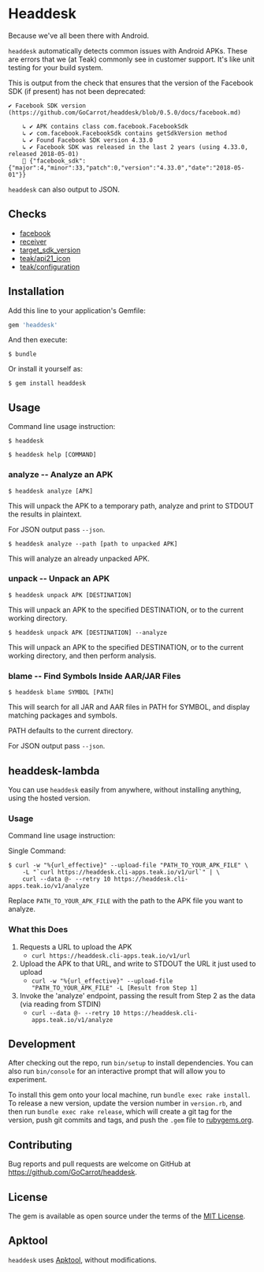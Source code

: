 # Headdesk

Because we've all been there with Android.

`headdesk` automatically detects common issues with Android APKs. These are errors that we (at Teak) commonly see in customer support. It's like unit testing for your build system.

This is output from the check that ensures that the version of the Facebook SDK (if present) has not been deprecated:

    ✔ Facebook SDK version (https://github.com/GoCarrot/headdesk/blob/0.5.0/docs/facebook.md)

        ↳ ✔ APK contains class com.facebook.FacebookSdk
        ↳ ✔ com.facebook.FacebookSdk contains getSdkVersion method
        ↳ ✔ Found Facebook SDK version 4.33.0
        ↳ ✔ Facebook SDK was released in the last 2 years (using 4.33.0, released 2018-05-01)
        💾 {"facebook_sdk":{"major":4,"minor":33,"patch":0,"version":"4.33.0","date":"2018-05-01"}}

`headdesk` can also output to JSON.

## Checks
* [facebook](docs/facebook.md)
* [receiver](docs/receiver.md)
* [target_sdk_version](docs/target_sdk_version.md)
* [teak/api21_icon](docs/teak/api21_icon.md)
* [teak/configuration](docs/teak/configuration.md)

## Installation

Add this line to your application's Gemfile:

```ruby
gem 'headdesk'
```

And then execute:

    $ bundle

Or install it yourself as:

    $ gem install headdesk

## Usage

Command line usage instruction:

    $ headdesk

    $ headdesk help [COMMAND]

### analyze -- Analyze an APK

    $ headdesk analyze [APK]

This will unpack the APK to a temporary path, analyze and print to STDOUT the results in plaintext.

For JSON output pass `--json`.

    $ headdesk analyze --path [path to unpacked APK]

This will analyze an already unpacked APK.

### unpack -- Unpack an APK

    $ headdesk unpack APK [DESTINATION]

This will unpack an APK to the specified DESTINATION, or to the current working directory.

    $ headdesk unpack APK [DESTINATION] --analyze

This will unpack an APK to the specified DESTINATION, or to the current working directory, and then perform analysis.

### blame -- Find Symbols Inside AAR/JAR Files

    $ headdesk blame SYMBOL [PATH]

This will search for all JAR and AAR files in PATH for SYMBOL, and display matching packages and symbols.

PATH defaults to the current directory.

For JSON output pass `--json`.

## headdesk-lambda
You can use `headdesk` easily from anywhere, without installing anything, using the hosted version.

### Usage

Command line usage instruction:

Single Command:

    $ curl -w "%{url_effective}" --upload-file "PATH_TO_YOUR_APK_FILE" \
        -L "`curl https://headdesk.cli-apps.teak.io/v1/url`" | \
        curl --data @- --retry 10 https://headdesk.cli-apps.teak.io/v1/analyze

Replace `PATH_TO_YOUR_APK_FILE` with the path to the APK file you want to analyze.

### What this Does
1. Requests a URL to upload the APK
    * `curl https://headdesk.cli-apps.teak.io/v1/url`
2. Upload the APK to that URL, and write to STDOUT the URL it just used to upload
    * `curl -w "%{url_effective}" --upload-file "PATH_TO_YOUR_APK_FILE" -L [Result from Step 1]`
3. Invoke the 'analyze' endpoint, passing the result from Step 2 as the data (via reading from STDIN)
    * `curl --data @- --retry 10 https://headdesk.cli-apps.teak.io/v1/analyze`

## Development

After checking out the repo, run `bin/setup` to install dependencies. You can also run `bin/console` for an interactive prompt that will allow you to experiment.

To install this gem onto your local machine, run `bundle exec rake install`. To release a new version, update the version number in `version.rb`, and then run `bundle exec rake release`, which will create a git tag for the version, push git commits and tags, and push the `.gem` file to [rubygems.org](https://rubygems.org).

## Contributing

Bug reports and pull requests are welcome on GitHub at https://github.com/GoCarrot/headdesk.

## License

The gem is available as open source under the terms of the [MIT License](https://opensource.org/licenses/MIT).

## Apktool

`headdesk` uses [Apktool](https://github.com/iBotPeaches/Apktool), without modifications.
